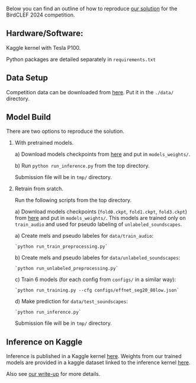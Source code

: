 Below you can find an outline of how to reproduce [our solution](https://www.kaggle.com/competitions/birdclef-2024/discussion/512197) for the BirdCLEF 2024 competition.


## Hardware/Software:

Kaggle kernel with Tesla P100.

Python packages are detailed separately in `requirements.txt`


## Data Setup

Competition data can be downloaded from [here](https://www.kaggle.com/competitions/birdclef-2024/data). Put it in the `./data/` directory.


## Model Build

There are two options to reproduce the solution.
1) With pretrained models.
    
    a) Download models checkpoints from [here](https://www.kaggle.com/datasets/chemrovkirill/birdclef24-final) and put in `models_weights/`.

    b) Run `python run_inference.py` from the top directory.

    Submission file will be in `tmp/` directory.

2) Retrain from sratch.

    Run the following scripts from the top directory.
    
    a) Download models checkpoints (`fold0.ckpt`, `fold1.ckpt`, `fold3.ckpt`) from [here](https://www.kaggle.com/datasets/chemrovkirill/birdclef24-final) and put in `models_weights/`. This models are trained only on `train_audio` and used for pseudo labeling of `unlabeled_soundscapes`.

    a) Create mels and pseudo labeles for `data/train_audio`:
    
       `python run_train_preprocessing.py`
    
    b) Create mels and pseudo labeles for `data/unlabeled_soundscapes`:
    
       `python run_unlabeled_preprocessing.py` 
    
    c) Train 6 models (for each config from `configs/` in a similar way):

       `python run_training.py --cfg configs/effnet_seg20_80low.json`
    
    d) Make prediction for `data/test_soundscapes`:
    
       `python run_inference.py`

    Submission file will be in `tmp/` directory.


## Inference on Kaggle

Inference is published in a Kaggle kernel [here](https://www.kaggle.com/code/chemrovkirill/birdclef-2024-1st-place-inference). Weights from our trained models are provided in a kaggle dataset linked to the inference kernel [here](https://www.kaggle.com/datasets/chemrovkirill/birdclef24-final).

Also see [our write-up](https://www.kaggle.com/competitions/birdclef-2024/discussion/512197) for more details.
